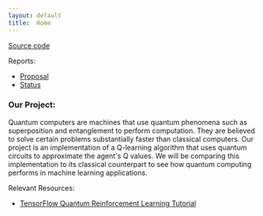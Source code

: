 ```yaml
---
layout: default
title:  Home
---
```


[Source code](https://github.com/fvelasquez12/Superposition)

Reports:

- [Proposal](https://fvelasquez12.github.io/Superposition/proposal.html)
- [Status](https://fvelasquez12.github.io/Superposition/status.html)

### Our Project:
Quantum computers are machines that use quantum phenomena such as superposition and entanglement to perform computation. They are believed to solve certain problems substantially faster than classical computers. Our project is an implementation of a Q-learning algorithm that uses quantum circuits to approximate the agent's Q values. We will be comparing this implementation to its classical counterpart to see how quantum computing performs in machine learning applications. 


Relevant Resources:
- [TensorFlow Quantum Reinforcement Learning Tutorial](https://www.tensorflow.org/quantum/tutorials/quantum_reinforcement_learning)
